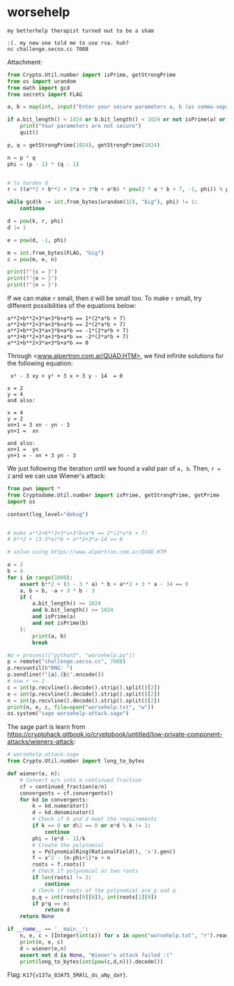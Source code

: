# worsehelp

```
my betterhelp therapist turned out to be a sham

:(. my new one told me to use rsa. huh?
nc challenge.secso.cc 7008 
```

Attachment:

```python
from Crypto.Util.number import isPrime, getStrongPrime
from os import urandom
from math import gcd
from secrets import FLAG

a, b = map(int, input("Enter your secure parameters a, b (as comma-separated values) to seed the RNG: ").split(","))

if a.bit_length() < 1024 or b.bit_length() < 1024 or not isPrime(a) or isPrime(b):
    print("Your parameters are not secure")
    quit()

p, q = getStrongPrime(1024), getStrongPrime(1024)

n = p * q
phi = (p - 1) * (q - 1)


# to harden d
r = ((a**2 + b**2 + 3*a + 3*b + a*b) * pow(2 * a * b + 7, -1, phi)) % phi

while gcd(k := int.from_bytes(urandom(32), "big"), phi) != 1:
    continue

d = pow(k, r, phi)
d |= 1

e = pow(d, -1, phi)

m = int.from_bytes(FLAG, "big")
c = pow(m, e, n)

print(f"{c = }")
print(f"{e = }")
print(f"{n = }")
```

If we can make `r` small, then `d` will be small too. To make `r` small, try different possibilities of the equations below:

```
a**2+b**2+3*a+3*b+a*b == 1*(2*a*b + 7)
a**2+b**2+3*a+3*b+a*b == 2*(2*a*b + 7)
a**2+b**2+3*a+3*b+a*b == -1*(2*a*b + 7)
a**2+b**2+3*a+3*b+a*b == -2*(2*a*b + 7)
a**2+b**2+3*a+3*b+a*b == 0
```

Through <www.alpertron.com.ar/QUAD.HTM>, we find infinite solutions for the following equation:

```
 x² - 3 ⁢x⁢y + y² + 3 ⁢x + 3 ⁢y - 14 ⁢ = 0

x = 2
y = 4
and also:

x = 4
y = 2
xn+1 = 3 ⁢xn - yn - 3 ⁢
yn+1 =  xn

and also:
xn+1 =  yn
yn+1 = - xn + 3 ⁢yn - 3 ⁢ 
```

We just following the iteration until we found a valid pair of `a, b`. Then, `r = 2` and we can use Wiener's attack:

```python
from pwn import *
from Cryptodome.Util.number import isPrime, getStrongPrime, getPrime
import os

context(log_level="debug")


# make a**2+b**2+3*a+3*b+a*b == 2*(2*a*b + 7)
# b**2 + (3-3*a)*b + a**2+3*a-14 == 0

# solve using https://www.alpertron.com.ar/QUAD.HTM

a = 2
b = 4
for i in range(1000):
    assert b**2 + (3 - 3 * a) * b + a**2 + 3 * a - 14 == 0
    a, b = b, -a + 3 * b - 3
    if (
        a.bit_length() >= 1024
        and b.bit_length() >= 1024
        and isPrime(a)
        and not isPrime(b)
    ):
        print(a, b)
        break

#p = process(["python3", "worsehelp.py"])
p = remote("challenge.secso.cc", 7008)
p.recvuntil(b"RNG: ")
p.sendline(f"{a},{b}".encode())
# now r == 2
c = int(p.recvline().decode().strip().split()[2])
e = int(p.recvline().decode().strip().split()[2])
n = int(p.recvline().decode().strip().split()[2])
print(n, e, c, file=open("worsehelp.txt", "w"))
os.system("sage worsehelp-attack.sage")
```

The sage part is learn from <https://cryptohack.gitbook.io/cryptobook/untitled/low-private-component-attacks/wieners-attack>:

```python
# worsehelp-attack.sage
from Crypto.Util.number import long_to_bytes

def wiener(e, n):
    # Convert e/n into a continued fraction
    cf = continued_fraction(e/n)
    convergents = cf.convergents()
    for kd in convergents:
        k = kd.numerator()
        d = kd.denominator()
        # Check if k and d meet the requirements
        if k == 0 or d%2 == 0 or e*d % k != 1:
            continue
        phi = (e*d - 1)/k
        # Create the polynomial
        x = PolynomialRing(RationalField(), 'x').gen()
        f = x^2 - (n-phi+1)*x + n
        roots = f.roots()
        # Check if polynomial as two roots
        if len(roots) != 2:
            continue
        # Check if roots of the polynomial are p and q
        p,q = int(roots[0][0]), int(roots[1][0])
        if p*q == n:
            return d
    return None

if __name__ == '__main__':
    n, e, c = [Integer(int(x)) for x in open("worsehelp.txt", "r").read().split()]
    print(n, e, c)
    d = wiener(e,n)
    assert not d is None, "Wiener's attack failed :("
    print(long_to_bytes(int(pow(c,d,n))).decode())
```

Flag: `K17{v137a_83A75_5MAlL_ds_aNy_daY}`.
